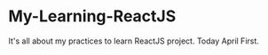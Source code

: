 # My-Learning-ReactJS
It's all about my practices to learn ReactJS project.
Today April First.
 
 
 
